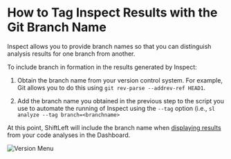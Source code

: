 # How to Tag Inspect Results with the Git Branch Name

Inspect allows you to provide branch names so that you can distinguish analysis results for one branch from another.

To include branch in formation in the results generated by Inspect:

1. Obtain the branch name from your version control system. For example, Git allows you to do this using `git rev-parse --addrev-ref HEAD1`.

2. Add the branch name you obtained in the previous step to the script you use to automate the running of Inspect using the `--tag` option (i.e., `sl analyze --tag branch=<branchname>`

At this point, ShiftLeft will include the branch name when [displaying results](/using-inspect-protect/using-dashboard/view-results.md#displaying-results-by-branch-name) from your code analyses in the Dashboard.

![Version Menu](/using-inspect-protect/inspect/img/version-menu.jpg)